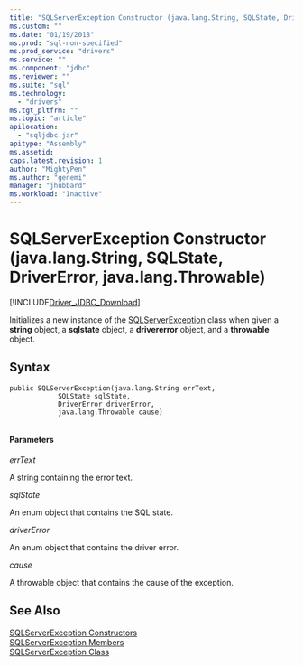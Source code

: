 ```yaml
---
title: "SQLServerException Constructor (java.lang.String, SQLState, DriverError, java.lang.Throwable) | Microsoft Docs"
ms.custom: ""
ms.date: "01/19/2018"
ms.prod: "sql-non-specified"
ms.prod_service: "drivers"
ms.service: ""
ms.component: "jdbc"
ms.reviewer: ""
ms.suite: "sql"
ms.technology: 
  - "drivers"
ms.tgt_pltfrm: ""
ms.topic: "article"
apilocation: 
  - "sqljdbc.jar"
apitype: "Assembly"
ms.assetid:
caps.latest.revision: 1
author: "MightyPen"
ms.author: "genemi"
manager: "jhubbard"
ms.workload: "Inactive"
---
```

# SQLServerException Constructor (java.lang.String, SQLState, DriverError, java.lang.Throwable)
[!INCLUDE[Driver_JDBC_Download](../../../includes/driver_jdbc_download.md)]

  Initializes a new instance of the [SQLServerException](../../../connect/jdbc/reference/sqlserverexception-class.md) class when given a **string** object, a **sqlstate** object, a **drivererror** object, and a **throwable** object.

## Syntax  
  
```  
public SQLServerException(java.lang.String errText,
            SQLState sqlState,
            DriverError driverError,
            java.lang.Throwable cause)
			
```  
  
#### Parameters  
 *errText*  
  
 A string containing the error text.
  
 *sqlState*  
  
 An enum object that contains the SQL state.
 
 *driverError*  
  
 An enum object that contains the driver error.
 
 *cause*  
  
 A throwable object that contains the cause of the exception.
  
## See Also  
 [SQLServerException Constructors](../../../connect/jdbc/reference/sqlserverexception-constructors.md)   
 [SQLServerException Members](../../../connect/jdbc/reference/sqlserverexception-members.md)   
 [SQLServerException Class](../../../connect/jdbc/reference/sqlserverexception-class.md)  
  
  
